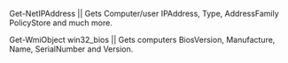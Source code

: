Get-NetIPAddress || Gets Computer/user IPAddress, Type, AddressFamily PolicyStore and much more. 

Get-WmiObject win32_bios || Gets computers BiosVersion, Manufacture, Name, SerialNumber and Version. 

